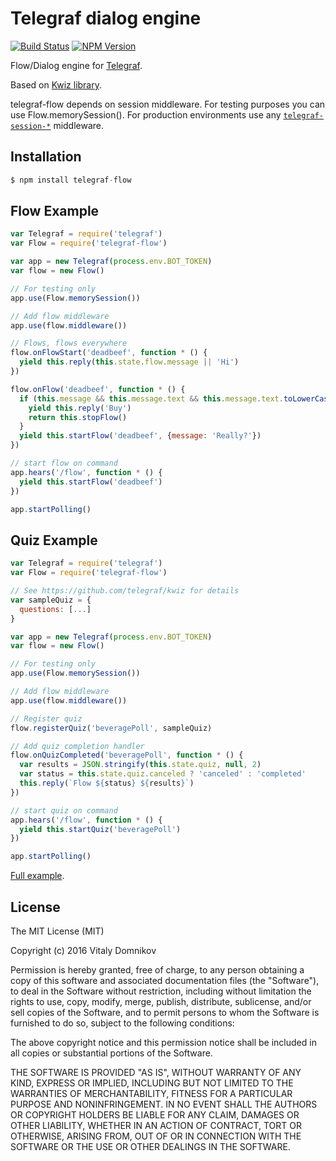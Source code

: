 # Telegraf dialog engine

[![Build Status](https://img.shields.io/travis/telegraf/telegraf-flow.svg?branch=master&style=flat-square)](https://travis-ci.org/telegraf/telegraf-flow)
[![NPM Version](https://img.shields.io/npm/v/telegraf-flow.svg?style=flat-square)](https://www.npmjs.com/package/telegraf-flow)

Flow/Dialog engine for [Telegraf](https://github.com/telegraf/telegraf).

Based on [Kwiz library](https://github.com/telegraf/kwiz).

telegraf-flow depends on session middleware. For testing purposes you can use Flow.memorySession(). For production environments use any [`telegraf-session-*`](https://www.npmjs.com/search?q=telegraf-session) middleware.

## Installation

```js
$ npm install telegraf-flow
```

## Flow Example
  
```js
var Telegraf = require('telegraf')
var Flow = require('telegraf-flow')

var app = new Telegraf(process.env.BOT_TOKEN)
var flow = new Flow()

// For testing only
app.use(Flow.memorySession())

// Add flow middleware
app.use(flow.middleware())

// Flows, flows everywhere
flow.onFlowStart('deadbeef', function * () {
  yield this.reply(this.state.flow.message || 'Hi')
})

flow.onFlow('deadbeef', function * () {
  if (this.message && this.message.text && this.message.text.toLowerCase() == 'hi') {
    yield this.reply('Buy')
    return this.stopFlow()
  }
  yield this.startFlow('deadbeef', {message: 'Really?'})
})

// start flow on command
app.hears('/flow', function * () {
  yield this.startFlow('deadbeef')
})

app.startPolling()
```

## Quiz Example
  
```js
var Telegraf = require('telegraf')
var Flow = require('telegraf-flow')

// See https://github.com/telegraf/kwiz for details
var sampleQuiz = {
  questions: [...]
}

var app = new Telegraf(process.env.BOT_TOKEN)
var flow = new Flow()

// For testing only
app.use(Flow.memorySession())

// Add flow middleware
app.use(flow.middleware())

// Register quiz
flow.registerQuiz('beveragePoll', sampleQuiz)

// Add quiz completion handler
flow.onQuizCompleted('beveragePoll', function * () {
  var results = JSON.stringify(this.state.quiz, null, 2)
  var status = this.state.quiz.canceled ? 'canceled' : 'completed'
  this.reply(`Flow ${status} ${results}`)
})

// start quiz on command
app.hears('/flow', function * () {
  yield this.startQuiz('beveragePoll')
})

app.startPolling()
```

[Full example](https://github.com/telegraf/telegraf-flow/tree/master/examples/).

## License

The MIT License (MIT)

Copyright (c) 2016 Vitaly Domnikov

Permission is hereby granted, free of charge, to any person obtaining a copy
of this software and associated documentation files (the "Software"), to deal
in the Software without restriction, including without limitation the rights
to use, copy, modify, merge, publish, distribute, sublicense, and/or sell
copies of the Software, and to permit persons to whom the Software is
furnished to do so, subject to the following conditions:

The above copyright notice and this permission notice shall be included in all
copies or substantial portions of the Software.

THE SOFTWARE IS PROVIDED "AS IS", WITHOUT WARRANTY OF ANY KIND, EXPRESS OR
IMPLIED, INCLUDING BUT NOT LIMITED TO THE WARRANTIES OF MERCHANTABILITY,
FITNESS FOR A PARTICULAR PURPOSE AND NONINFRINGEMENT. IN NO EVENT SHALL THE
AUTHORS OR COPYRIGHT HOLDERS BE LIABLE FOR ANY CLAIM, DAMAGES OR OTHER
LIABILITY, WHETHER IN AN ACTION OF CONTRACT, TORT OR OTHERWISE, ARISING FROM,
OUT OF OR IN CONNECTION WITH THE SOFTWARE OR THE USE OR OTHER DEALINGS IN THE
SOFTWARE.

